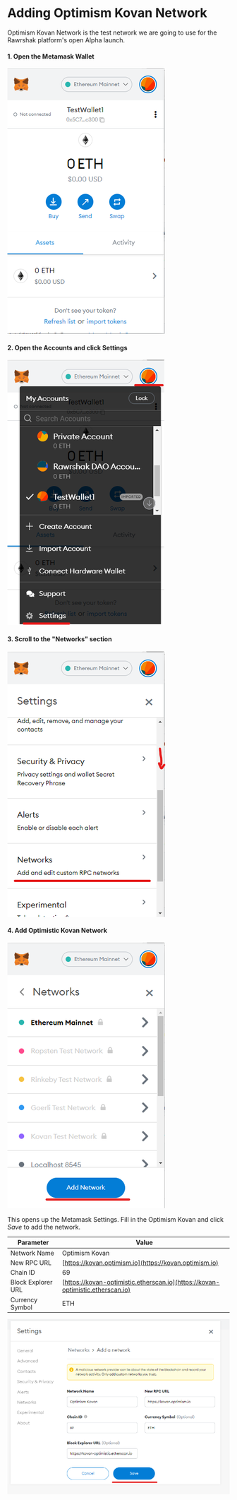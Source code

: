# Adding Optimism Kovan Network

Optimism Kovan Network is the test network we are going to use for the Rawrshak platform's open Alpha launch.

#### 1. Open the Metamask Wallet

![Metamask Browser Wallet](<../../../.gitbook/assets/image (36).png>)

#### 2. Open the Accounts and click Settings

![Go to Settings](<../../../.gitbook/assets/image (44) (1).png>)

#### 3. Scroll to the "Networks" section

![Select Networks](<../../../.gitbook/assets/image (43) (1).png>)

#### 4. Add Optimistic Kovan Network

![Click Add Network](<../../../.gitbook/assets/image (13).png>)

This opens up the Metamask Settings. Fill in the Optimism Kovan and click _Save_ to add the network.

| Parameter          | Value                                                                          |
| ------------------ | ------------------------------------------------------------------------------ |
| Network Name       | Optimism Kovan                                                                 |
| New RPC URL        | [https://kovan.optimism.io](https://kovan.optimism.io)                         |
| Chain ID           | 69                                                                             |
| Block Explorer URL | [https://kovan-optimistic.etherscan.io](https://kovan-optimistic.etherscan.io) |
| Currency Symbol    | ETH                                                                            |

![](<../../../.gitbook/assets/image (29).png>)
